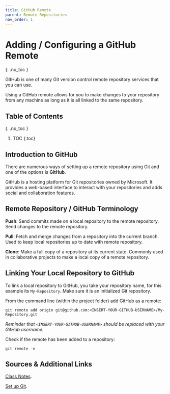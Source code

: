 ```yaml
---
title: GitHub Remote
parent: Remote Repositories
nav_order: 1
---
```


<!-- prettier-ignore-start -->

# Adding / Configuring a GitHub Remote 
{: .no_toc }

GitHub is one of many Git version control remote repository services that you can use.

Using a GitHub remote allows for you to make changes to your repository from any machine as long as it is all linked to the same repository.

## Table of Contents
{: .no_toc }

1. TOC
{:toc}

<!-- prettier-ignore-end -->

## Introduction to GitHub

There are numerous ways of setting up a remote repository using Git and one of the options is **GitHub**.

GitHub is a hosting platform for Git repositories owned by Microsoft. It provides a web-based interface to interact with your repositories and adds social and collaboration features.

## Remote Repository / GitHub Terminology

**Push**: Send commits made on a local repository to the remote repository. Send changes to the remote repository.

**Pull**: Fetch and merge changes from a repository into the current branch. Used to keep local repositories up to date with remote repository.

**Clone**: Make a full copy of a repository at its current state. Commonly used in collaborative projects to make a local copy of a remote repository.

## Linking Your Local Repository to GitHub

To link a local repository to GitHub, you take your repository name, for this example its `My-Repository`. Make sure it is an initialized Git repository.

From the command line (within the project folder) add GitHub as a remote:

```
git remote add origin git@github.com:<INSERT-YOUR-GITHUB-USERNAME>/My-Repository.git
```

_Reminder that `<INSERT-YOUR-GITHUB-USERNAME>` should be replaced with your GitHub username._

Check if the remote has been added to a repository:
```
git remote -v
```

## Sources & Additional Links

[Class Notes](https://learn.rrc.ca/d2l/le/content/645955/viewContent/10531990/View).

[Set up Git](https://docs.github.com/en/get-started/git-basics/set-up-git).
